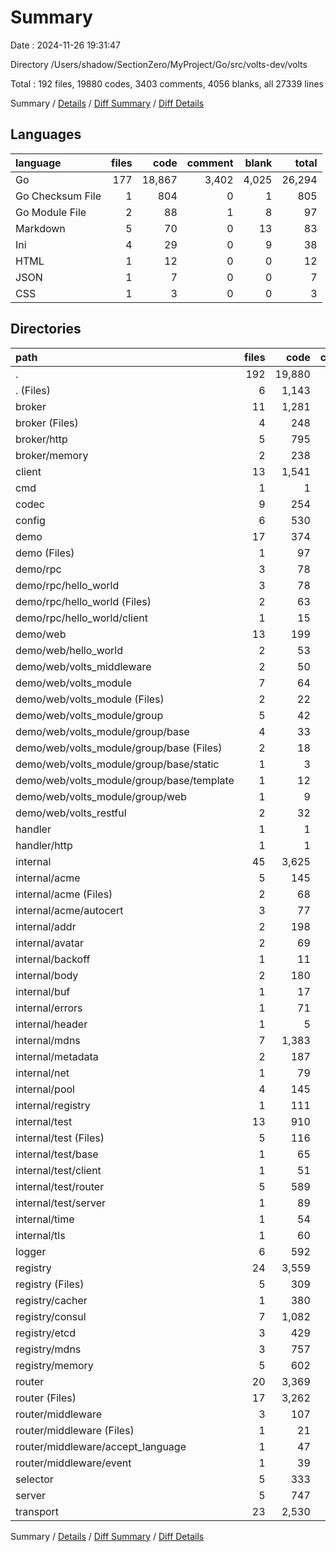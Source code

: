 # Summary

Date : 2024-11-26 19:31:47

Directory /Users/shadow/SectionZero/MyProject/Go/src/volts-dev/volts

Total : 192 files,  19880 codes, 3403 comments, 4056 blanks, all 27339 lines

Summary / [Details](details.md) / [Diff Summary](diff.md) / [Diff Details](diff-details.md)

## Languages
| language | files | code | comment | blank | total |
| :--- | ---: | ---: | ---: | ---: | ---: |
| Go | 177 | 18,867 | 3,402 | 4,025 | 26,294 |
| Go Checksum File | 1 | 804 | 0 | 1 | 805 |
| Go Module File | 2 | 88 | 1 | 8 | 97 |
| Markdown | 5 | 70 | 0 | 13 | 83 |
| Ini | 4 | 29 | 0 | 9 | 38 |
| HTML | 1 | 12 | 0 | 0 | 12 |
| JSON | 1 | 7 | 0 | 0 | 7 |
| CSS | 1 | 3 | 0 | 0 | 3 |

## Directories
| path | files | code | comment | blank | total |
| :--- | ---: | ---: | ---: | ---: | ---: |
| . | 192 | 19,880 | 3,403 | 4,056 | 27,339 |
| . (Files) | 6 | 1,143 | 74 | 69 | 1,286 |
| broker | 11 | 1,281 | 178 | 327 | 1,786 |
| broker (Files) | 4 | 248 | 40 | 57 | 345 |
| broker/http | 5 | 795 | 135 | 213 | 1,143 |
| broker/memory | 2 | 238 | 3 | 57 | 298 |
| client | 13 | 1,541 | 372 | 334 | 2,247 |
| cmd | 1 | 1 | 0 | 1 | 2 |
| codec | 9 | 254 | 35 | 76 | 365 |
| config | 6 | 530 | 55 | 117 | 702 |
| demo | 17 | 374 | 24 | 101 | 499 |
| demo (Files) | 1 | 97 | 10 | 25 | 132 |
| demo/rpc | 3 | 78 | 2 | 22 | 102 |
| demo/rpc/hello_world | 3 | 78 | 2 | 22 | 102 |
| demo/rpc/hello_world (Files) | 2 | 63 | 1 | 18 | 82 |
| demo/rpc/hello_world/client | 1 | 15 | 1 | 4 | 20 |
| demo/web | 13 | 199 | 12 | 54 | 265 |
| demo/web/hello_world | 2 | 53 | 2 | 13 | 68 |
| demo/web/volts_middleware | 2 | 50 | 6 | 13 | 69 |
| demo/web/volts_module | 7 | 64 | 1 | 18 | 83 |
| demo/web/volts_module (Files) | 2 | 22 | 1 | 6 | 29 |
| demo/web/volts_module/group | 5 | 42 | 0 | 12 | 54 |
| demo/web/volts_module/group/base | 4 | 33 | 0 | 8 | 41 |
| demo/web/volts_module/group/base (Files) | 2 | 18 | 0 | 8 | 26 |
| demo/web/volts_module/group/base/static | 1 | 3 | 0 | 0 | 3 |
| demo/web/volts_module/group/base/template | 1 | 12 | 0 | 0 | 12 |
| demo/web/volts_module/group/web | 1 | 9 | 0 | 4 | 13 |
| demo/web/volts_restful | 2 | 32 | 3 | 10 | 45 |
| handler | 1 | 1 | 1 | 2 | 4 |
| handler/http | 1 | 1 | 1 | 2 | 4 |
| internal | 45 | 3,625 | 798 | 693 | 5,116 |
| internal/acme | 5 | 145 | 43 | 32 | 220 |
| internal/acme (Files) | 2 | 68 | 31 | 17 | 116 |
| internal/acme/autocert | 3 | 77 | 12 | 15 | 104 |
| internal/addr | 2 | 198 | 19 | 40 | 257 |
| internal/avatar | 2 | 69 | 11 | 14 | 94 |
| internal/backoff | 1 | 11 | 3 | 3 | 17 |
| internal/body | 2 | 180 | 15 | 44 | 239 |
| internal/buf | 1 | 17 | 0 | 5 | 22 |
| internal/errors | 1 | 71 | 7 | 11 | 89 |
| internal/header | 1 | 5 | 4 | 3 | 12 |
| internal/mdns | 7 | 1,383 | 238 | 209 | 1,830 |
| internal/metadata | 2 | 187 | 19 | 37 | 243 |
| internal/net | 1 | 79 | 19 | 23 | 121 |
| internal/pool | 4 | 145 | 89 | 38 | 272 |
| internal/registry | 1 | 111 | 16 | 22 | 149 |
| internal/test | 13 | 910 | 313 | 191 | 1,414 |
| internal/test (Files) | 5 | 116 | 9 | 35 | 160 |
| internal/test/base | 1 | 65 | 12 | 16 | 93 |
| internal/test/client | 1 | 51 | 1 | 13 | 65 |
| internal/test/router | 5 | 589 | 288 | 108 | 985 |
| internal/test/server | 1 | 89 | 3 | 19 | 111 |
| internal/time | 1 | 54 | 0 | 8 | 62 |
| internal/tls | 1 | 60 | 2 | 13 | 75 |
| logger | 6 | 592 | 119 | 124 | 835 |
| registry | 24 | 3,559 | 359 | 758 | 4,676 |
| registry (Files) | 5 | 309 | 54 | 71 | 434 |
| registry/cacher | 1 | 380 | 78 | 96 | 554 |
| registry/consul | 7 | 1,082 | 127 | 227 | 1,436 |
| registry/etcd | 3 | 429 | 30 | 97 | 556 |
| registry/mdns | 3 | 757 | 59 | 158 | 974 |
| registry/memory | 5 | 602 | 11 | 109 | 722 |
| router | 20 | 3,369 | 786 | 661 | 4,816 |
| router (Files) | 17 | 3,262 | 775 | 636 | 4,673 |
| router/middleware | 3 | 107 | 11 | 25 | 143 |
| router/middleware (Files) | 1 | 21 | 8 | 6 | 35 |
| router/middleware/accept_language | 1 | 47 | 3 | 10 | 60 |
| router/middleware/event | 1 | 39 | 0 | 9 | 48 |
| selector | 5 | 333 | 40 | 82 | 455 |
| server | 5 | 747 | 157 | 175 | 1,079 |
| transport | 23 | 2,530 | 405 | 536 | 3,471 |

Summary / [Details](details.md) / [Diff Summary](diff.md) / [Diff Details](diff-details.md)